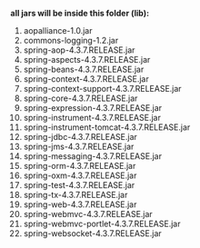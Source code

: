 <b>all jars will be inside this folder (lib):</b>
<br/>
<ol>
<li>aopalliance-1.0.jar</li>
<li>commons-logging-1.2.jar</li>
<li>spring-aop-4.3.7.RELEASE.jar</li>
<li>spring-aspects-4.3.7.RELEASE.jar</li>
<li>spring-beans-4.3.7.RELEASE.jar</li>
<li>spring-context-4.3.7.RELEASE.jar</li>
<li>spring-context-support-4.3.7.RELEASE.jar</li>
<li>spring-core-4.3.7.RELEASE.jar</li>
<li>spring-expression-4.3.7.RELEASE.jar</li>
<li>spring-instrument-4.3.7.RELEASE.jar</li>
<li>spring-instrument-tomcat-4.3.7.RELEASE.jar</li>
<li>spring-jdbc-4.3.7.RELEASE.jar</li>
<li>spring-jms-4.3.7.RELEASE.jar</li>
<li>spring-messaging-4.3.7.RELEASE.jar</li>
<li>spring-orm-4.3.7.RELEASE.jar</li>
<li>spring-oxm-4.3.7.RELEASE.jar</li>
<li>spring-test-4.3.7.RELEASE.jar</li>
<li>spring-tx-4.3.7.RELEASE.jar</li>
<li>spring-web-4.3.7.RELEASE.jar</li>
<li>spring-webmvc-4.3.7.RELEASE.jar</li>
<li>spring-webmvc-portlet-4.3.7.RELEASE.jar</li>
<li>spring-websocket-4.3.7.RELEASE.jar</li>
</ol>